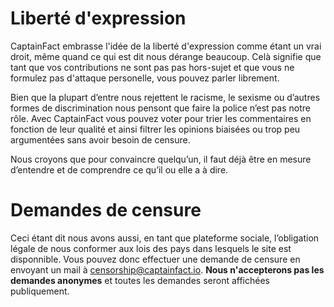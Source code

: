 # Liberté d'expression

CaptainFact embrasse l'idée de la liberté d'expression comme étant un vrai droit,
même quand ce qui est dit nous dérange beaucoup. Celà signifie que tant que vos
contributions ne sont pas pas hors-sujet et que vous ne formulez pas d'attaque personelle,
vous pouvez parler librement.

Bien que la plupart d’entre nous rejettent le racisme, le sexisme ou d’autres formes de discrimination nous pensont que 
faire la police n’est pas notre rôle. Avec CaptainFact vous pouvez voter pour trier les commentaires en fonction de leur 
qualité et ainsi filtrer les opinions biaisées ou trop peu argumentées sans avoir besoin de censure.

Nous croyons que pour convaincre quelqu’un, il faut déjà être en mesure d’entendre et de comprendre 
ce qu’il ou elle a à dire.

# Demandes de censure

Ceci étant dit nous avons aussi, en tant que plateforme sociale, l’obligation légale de nous conformer aux lois des pays 
dans lesquels le site est disponnible. Vous pouvez donc effectuer une demande de censure en envoyant un mail à
[censorship@captainfact.io](mailto:censorship@captainfact.io). **Nous n'accepterons pas les demandes anonymes** et
toutes les demandes seront affichées publiquement.
